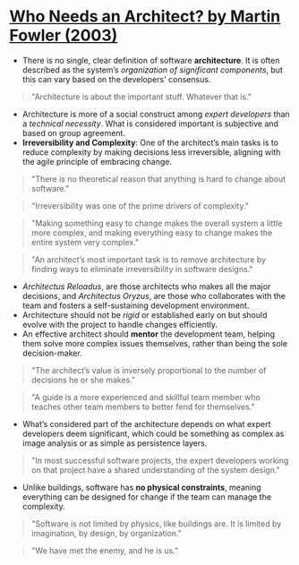 # [Who Needs an Architect? by Martin Fowler (2003)](https://martinfowler.com/ieeeSoftware/whoNeedsArchitect.pdf)

- There is no single, clear definition of software **architecture**. It is often described as the system’s _organization of significant components_, but this can vary based on the developers' consensus.

> "Architecture is about the important stuff. Whatever that is."

- Architecture is more of a social construct among _expert developers_ than a _technical necessity_. What is considered important is subjective and based on group agreement.
- **Irreversibility and Complexity**: One of the architect’s main tasks is to reduce complexity by making decisions less irreversible, aligning with the agile principle of embracing change.

> "There is no theoretical reason that anything is hard to change about software."

> "Irreversibility was one of the prime drivers of complexity."

> "Making something easy to change makes the overall system a little more complex, and making everything easy to change makes the entire system very complex."

> "An architect’s most important task is to remove architecture by finding ways to eliminate irreversibility in software designs."

- _Architectus Reloadus_, are those architects who makes all the major decisions, and _Architectus Oryzus_, are those who collaborates with the team and fosters a self-sustaining development environment.
- Architecture should not be _rigid_ or established early on but should evolve with the project to handle changes efficiently.
- An effective architect should **mentor** the development team, helping them solve more complex issues themselves, rather than being the sole decision-maker.

> "The architect’s value is inversely proportional to the number of decisions he or she makes."

> "A guide is a more experienced and skillful team member who teaches other team members to better fend for themselves."

- What’s considered part of the architecture depends on what expert developers deem significant, which could be something as complex as image analysis or as simple as persistence layers.

> "In most successful software projects, the expert developers working on that project have a shared understanding of the system design."

- Unlike buildings, software has **no physical constraints**, meaning everything can be designed for change if the team can manage the complexity.

> "Software is not limited by physics, like buildings are. It is limited by imagination, by design, by organization."

> "We have met the enemy, and he is us."
